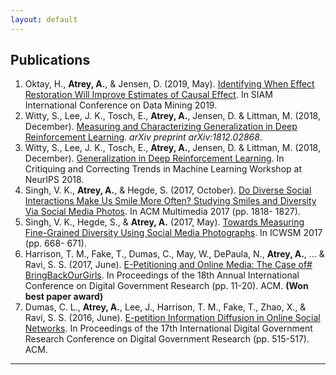 ```yaml
---
layout: default
---
```


## Publications

1. Oktay, H., **Atrey, A.**, & Jensen, D. (2019, May). [Identifying When Effect Restoration Will Improve Estimates of Causal Effect](papers/SDM_2019_Effect_Restoration.pdf). In SIAM International Conference on Data Mining 2019.
1. Witty, S., Lee, J. K., Tosch, E., **Atrey, A.**, Jensen, D. & Littman, M. (2018, December). [Measuring and Characterizing Generalization in Deep Reinforcement Learning](https://arxiv.org/abs/1812.02868). _arXiv preprint arXiv:1812.02868_.
1. Witty, S., Lee, J. K., Tosch, E., **Atrey, A.**, Jensen, D. & Littman, M. (2018, December). [Generalization in Deep Reinforcement Learning](https://www.dropbox.com/s/m0nyan7pl8zn3qe/CRACT_2018_paper_27.pdf?dl=0). In Critiquing and Correcting Trends in Machine Learning Workshop at NeurIPS 2018.
1. Singh, V. K., **Atrey, A.**, & Hegde, S. (2017, October). [Do Diverse Social Interactions Make Us Smile More Often? Studying Smiles and Diversity Via Social Media Photos](https://wp.comminfo.rutgers.edu/vsingh/wp-content/uploads/sites/110/2017/10/ACMMM_Singh_Diversity_Smile.pdf). In ACM Multimedia 2017 (pp. 1818- 1827). <!---  **[Acceptance Rate: 29%]** --->
1. Singh, V. K., Hegde, S., & **Atrey, A.** (2017, May). [Towards Measuring Fine-Grained Diversity Using Social Media Photographs](https://pdfs.semanticscholar.org/e60b/a225993d2ae438dec5bb6918b29d3e344006.pdf). In ICWSM 2017 (pp. 668- 671). <!--- **[Acceptance Rate: 17%]** --->
1. Harrison, T. M., Fake, T., Dumas, C., May, W., DePaula, N., **Atrey, A.**, ... & Ravi, S. S. (2017, June). [E-Petitioning and Online Media: The Case of# BringBackOurGirls](https://dl.acm.org/citation.cfm?id=3085320). In Proceedings of the 18th Annual International Conference on Digital Government Research (pp. 11-20). ACM. **(Won best paper award)** <!--- **[Acceptance Rate: 58%]** --->
1. Dumas, C. L., **Atrey, A.**, Lee, J., Harrison, T. M., Fake, T., Zhao, X., & Ravi, S. S. (2016, June). [E-petition Information Diffusion in Online Social Networks](https://dl.acm.org/citation.cfm?id=2912227). In Proceedings of the 17th International Digital Government Research Conference on Digital Government Research (pp. 515-517). ACM. <!--- **[Acceptance Rate: 57%]** --->

---